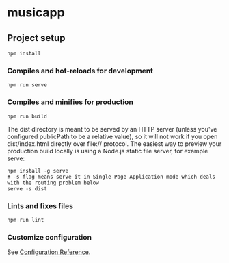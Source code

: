 # musicapp

## Project setup
```
npm install
```

### Compiles and hot-reloads for development
```
npm run serve
```

### Compiles and minifies for production
```
npm run build
```

The dist directory is meant to be served by an HTTP server (unless you've configured publicPath to be a relative value), so it will not work if you open dist/index.html directly over file:// protocol. The easiest way to preview your production build locally is using a Node.js static file server, for example serve:
```
npm install -g serve
# -s flag means serve it in Single-Page Application mode which deals with the routing problem below
serve -s dist
```

### Lints and fixes files
```
npm run lint
```

### Customize configuration
See [Configuration Reference](https://cli.vuejs.org/config/).

